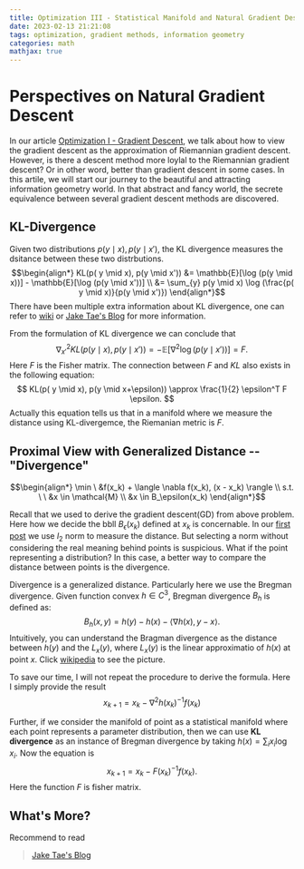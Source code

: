 ```yaml
---
title: Optimization III - Statistical Manifold and Natural Gradient Descent
date: 2023-02-13 21:21:08
tags: optimization, gradient methods, information geometry
categories: math
mathjax: true
---
```

# Perspectives on Natural Gradient Descent
In our article [Optimization I - Gradient Descent](https://happylinzy.github.io/2023/02/04/gd1/#more), we talk about how to view the gradient descent as the approximation of Riemannian gradient descent.
However, is there a descent method more loylal to the Riemannian gradient descent? Or in other word, better than gradient descent in some cases. In this artile, we will start our journey to the beautiful
and attracting information geometry world. In that abstract and fancy world, the secrete equivalence between several gradient descent methods are discovered.

<!-- more -->

## KL-Divergence 
Given two distributions $p( y \mid x), p(y \mid x')$, the KL divergence measures the dsitance between these two distrbutions.
$$\begin{align*}
KL(p( y \mid x), p(y \mid x')) &= \mathbb{E}[\log (p(y \mid x))] - \mathbb{E}[\log (p(y \mid x'))]
\\
&= \sum_{y} p(y \mid x) \log (\frac{p( y \mid x)}{p(y \mid x')})
\end{align*}$$
There have been multiple extra information about KL divergence, one can refer to [wiki](https://en.wikipedia.org/wiki/Kullback%E2%80%93Leibler_divergence) or [Jake Tae's Blog](https://jaketae.github.io/study/natural-gradient/#:~:text=Due%20to%20the%20definition%20of%20entropy%2C%20KL%20divergence,likelihood%20is%20the%20fundamental%20bridge%20connecting%20the%20two.) for more information.

From the formulation of KL divergence we can conclude that
$$
\nabla_{x'} ^2 KL(p( y \mid x), p(y \mid x')) = -\mathbb{E}[\nabla ^2 \log (p(y \mid x'))] = F.
$$
Here $F$ is the Fisher matrix. The connection between $F$ and $KL$ also exists in the following equation:
$$
KL(p( y \mid x), p(y \mid x+\epsilon)) \approx \frac{1}{2} \epsilon^T F \epsilon.
$$
Actually this equation tells us that in a manifold where we measure the distance using KL-divergemce, the Riemanian
metric is $F$.


## Proximal View with Generalized Distance -- "Divergence"
$$\begin{align*}
\min \ &f(x_k) + \langle \nabla f(x_k), (x - x_k) \rangle
\\
s.t. \ \ &x \in \mathcal{M}
\\
&x \in B_\epsilon(x_k)
\end{align*}$$

Recall that we used to derive the gradient descent(GD) from above problem. Here how we decide the bbll $B_\epsilon(x_k)$ defined at $x_k$ is concernable. In our [first post](https://happylinzy.github.io/2023/02/04/gd1/#more) we use $l_2$ norm to measure the distance. But selecting a norm without considering the real meaning behind points is suspicious. What if the point representing a distribution? In this case, a better way to compare the distance between points is the divergence. 

Divergence is a generalized distance. Particularly here we use the Bregman divergence. Given function convex $h \in C^3$, Bregman divergence $B_h$ is defined as:
$$
B_h(x, y) = h(y) - h(x) - \langle \nabla h(x), y-x \rangle.
$$
Intuitively, you can understand the Bragman divergence as the distance between $h(y)$ and the $L_x(y)$, where $L_x(y)$ is the linear approximatio of $h(x)$ at point $x$. Click [wikipedia](https://en.wikipedia.org/wiki/Bregman_divergence#/media/File:Bregman_divergence_diagram_used_in_proof_of_squared_generalized_Euclidean_distances.png) to see the picture.

To save our time, I will not repeat the procedure to derive the formula. Here I simply provide the result
$$
x_{k+1} = x_k - \nabla^2 h(x_k)^{-1} f(x_k)
$$

Further, if we consider the manifold of point as a statistical manifold where each point represents a parameter distribution, then we can use **KL divergence** as an instance of Bregman divergence by taking $h(x) = \sum_{i}x_i\log x_i$. Now the equation is 
$$
x_{k+1} = x_k  - F(x_k)^{-1}f(x_k).
$$
Here the function $F$ is fisher matrix.

## What's More?
Recommend to read

> [Jake Tae's Blog](https://jaketae.github.io/study/natural-gradient/#:~:text=Due%20to%20the%20definition%20of%20entropy%2C%20KL%20divergence,likelihood%20is%20the%20fundamental%20bridge%20connecting%20the%20two.)